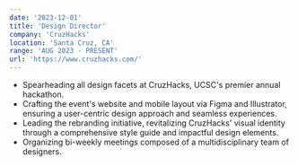 ```yaml
---
date: '2023-12-01'
title: 'Design Director'
company: 'CruzHacks'
location: 'Santa Cruz, CA'
range: 'AUG 2023 - PRESENT'
url: 'https://www.cruzhacks.com/'
---
```

- Spearheading all design facets at CruzHacks, UCSC's premier annual hackathon.
- Crafting the event's website and mobile layout via Figma and Illustrator, ensuring a user-centric design approach and seamless experiences.
- Leading the rebranding initiative, revitalizing CruzHacks' visual identity through a comprehensive style guide and impactful design elements.
- Organizing bi-weekly meetings composed of a multidisciplinary team of designers.